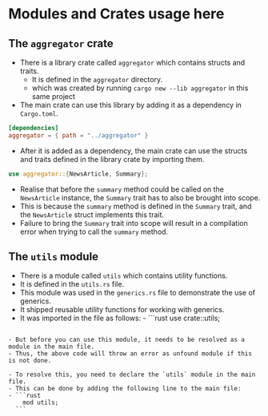 # Modules and Crates usage here

## The `aggregator` crate
- There is a library crate called `aggregator` which contains structs and traits.
  - It is defined in the `aggregator` directory.
  - which was created by running `cargo new --lib aggregator` in this same project
- The main crate can use this library by adding it as a dependency in `Cargo.toml`.
```toml
[dependencies]
aggregator = { path = "../aggregator" }
```

- After it is added as a dependency, the main crate can use the structs and traits defined in the library crate by importing them.
```rust
use aggregator::{NewsArticle, Summary};
```
   - Realise that before the `summary` method could be called on the `NewsArticle` instance,
   the `Summary` trait has to also be brought into scope.
   - This is because the `summary` method is defined in the `Summary` trait, and the `NewsArticle` struct implements this trait.
   - Failure to bring the `Summary` trait into scope will result in a compilation error when trying to call the `summary` method.

   ## The `utils` module
   - There is a module called `utils` which contains utility functions.
   - It is defined in the `utils.rs` file.
   - This module was used in the `generics.rs` file to demonstrate the use of generics.
   - It shipped reusable utility functions for working with generics.
   - It was imported in the file as follows:
    - ```rust
        use crate::utils;
      ```
    - But before you can use this module, it needs to be resolved as a module in the main file.
    - Thus, the above code will throw an error as unfound module if this is not done.

    - To resolve this, you need to declare the `utils` module in the main file.
    - This can be done by adding the following line to the main file:
    - ```rust
        mod utils;
      ```